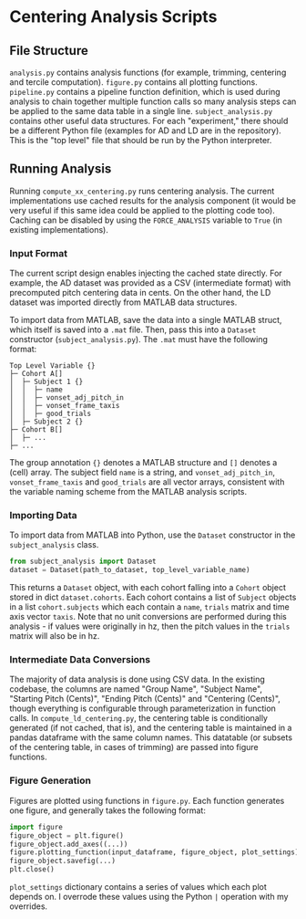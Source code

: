 # Centering Analysis Scripts

## File Structure

`analysis.py` contains analysis functions (for example, trimming, centering and tercile computation). `figure.py` contains all plotting functions. `pipeline.py` contains a pipeline function definition, which is used during analysis to chain together multiple function calls so many analysis steps can be applied to the same data table in a single line. `subject_analysis.py` contains other useful data structures. For each "experiment," there should be a different Python file (examples for AD and LD are in the repository). This is the "top level" file that should be run by the Python interpreter.

## Running Analysis

Running `compute_xx_centering.py` runs centering analysis. The current implementations use cached results for the analysis component (it would be very useful if this same idea could be applied to the plotting code too). Caching can be disabled by using the `FORCE_ANALYSIS` variable to `True` (in existing implementations).

### Input Format

The current script design enables injecting the cached state directly. For example, the AD dataset was provided as a CSV (intermediate format) with precomputed pitch centering data in cents. On the other hand, the LD dataset was imported directly from MATLAB data structures.

To import data from MATLAB, save the data into a single MATLAB struct, which itself is saved into a `.mat` file. Then, pass this into a `Dataset` constructor (`subject_analysis.py`). The `.mat` must have the following format: 

```
Top Level Variable {}
├─ Cohort A[]
│  ├─ Subject 1 {}
│  │  ├─ name
│  │  ├─ vonset_adj_pitch_in
│  │  ├─ vonset_frame_taxis
│  │  ├─ good_trials
│  ├─ Subject 2 {}
├─ Cohort B[]
│  ├─ ...
├─ ...
```

The group annotation `{}` denotes a MATLAB structure and `[]` denotes a (cell) array. The subject field `name` is a string, and `vonset_adj_pitch_in`, `vonset_frame_taxis` and `good_trials` are all vector arrays, consistent with the variable naming scheme from the MATLAB analysis scripts.

### Importing Data

To import data from MATLAB into Python, use the `Dataset` constructor in the `subject_analysis` class.

```python
from subject_analysis import Dataset
dataset = Dataset(path_to_dataset, top_level_variable_name)
```

This returns a `Dataset` object, with each cohort falling into a `Cohort` object stored in dict `dataset.cohorts`. Each cohort contains a list of `Subject` objects in a list `cohort.subjects` which each contain a `name`, `trials` matrix and time axis vector `taxis`. Note that no unit conversions are performed during this analysis - if values were originally in hz, then the pitch values in the `trials` matrix will also be in hz.

### Intermediate Data Conversions

The majority of data analysis is done using CSV data. In the existing codebase, the columns are named "Group Name", "Subject Name", "Starting Pitch (Cents)", "Ending Pitch (Cents)" and "Centering (Cents)", though everything is configurable through parameterization in function calls. In `compute_ld_centering.py`, the centering table is conditionally generated (if not cached, that is), and the centering table is maintained in a pandas dataframe with the same column names. This datatable (or subsets of the centering table, in cases of trimming) are passed into figure functions.

### Figure Generation

Figures are plotted using functions in `figure.py`. Each function generates one figure, and generally takes the following format: 

```python
import figure
figure_object = plt.figure()
figure_object.add_axes((...))
figure.plotting_function(input_dataframe, figure_object, plot_settings)
figure_object.savefig(...)
plt.close()
```

`plot_settings` dictionary contains a series of values which each plot depends on. I overrode these values using the Python `|` operation with my overrides. 

